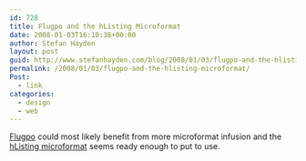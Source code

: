 ```yaml
---
id: 728
title: Flugpo and the hListing Microformat
date: 2008-01-03T16:10:38+00:00
author: Stefan Hayden
layout: post
guid: http://www.stefanhayden.com/blog/2008/01/03/flugpo-and-the-hlisting-microformat/
permalink: /2008/01/03/flugpo-and-the-hlisting-microformat/
Post:
  - link
categories:
  - design
  - web
---
```

<a href="http://www.flugpo.com">Flugpo</a> could most likely benefit from more microformat infusion and the <a href="http://microformats.org/wiki/hlisting-proposal">hListing microformat</a> seems ready enough to put to use.